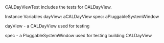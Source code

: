 CALDayViewTest includes the tests for CALDayView.

Instance Variables 
	dayView: 	aCALDayView 
	spec:   		aPluggableSystemWindow
			
dayView 
	- a CALDayView used for testing 

spec
	- a PluggableSystemWindow used for testing building CALDayView 